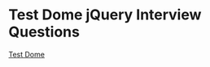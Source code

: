 # Test Dome jQuery Interview Questions

[Test Dome](https://www.testdome.com/tests/jquery-online-test/78)
